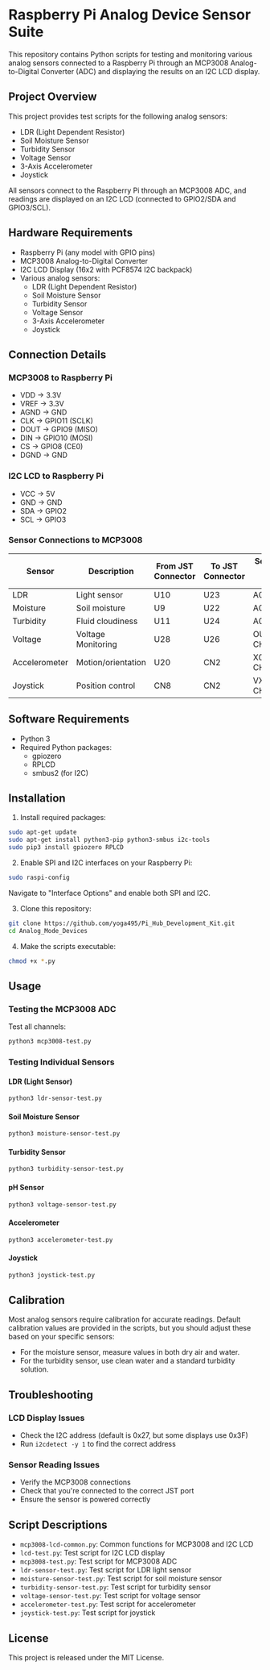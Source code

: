 # Raspberry Pi Analog Device Sensor Suite

This repository contains Python scripts for testing and monitoring various analog sensors connected to a Raspberry Pi through an MCP3008 Analog-to-Digital Converter (ADC) and displaying the results on an I2C LCD display.

## Project Overview

This project provides test scripts for the following analog sensors:
- LDR (Light Dependent Resistor)
- Soil Moisture Sensor
- Turbidity Sensor
- Voltage Sensor
- 3-Axis Accelerometer
- Joystick

All sensors connect to the Raspberry Pi through an MCP3008 ADC, and readings are displayed on an I2C LCD (connected to GPIO2/SDA and GPIO3/SCL).

## Hardware Requirements

- Raspberry Pi (any model with GPIO pins)
- MCP3008 Analog-to-Digital Converter
- I2C LCD Display (16x2 with PCF8574 I2C backpack)
- Various analog sensors:
  - LDR (Light Dependent Resistor)
  - Soil Moisture Sensor
  - Turbidity Sensor
  - Voltage Sensor
  - 3-Axis Accelerometer
  - Joystick

## Connection Details

### MCP3008 to Raspberry Pi
- VDD → 3.3V
- VREF → 3.3V
- AGND → GND
- CLK → GPIO11 (SCLK)
- DOUT → GPIO9 (MISO)
- DIN → GPIO10 (MOSI)
- CS → GPIO8 (CE0)
- DGND → GND

### I2C LCD to Raspberry Pi
- VCC → 5V
- GND → GND
- SDA → GPIO2
- SCL → GPIO3

### Sensor Connections to MCP3008

| Sensor | Description | From JST Connector | To JST Connector | Sensor pin to MCP3008 Channel |
|--------|-------------|------------------|-----------------|------------------------------|
| LDR | Light sensor | U10 | U23 | A0 pin to CH1 |
| Moisture | Soil moisture | U9 | U22 | A0 pin to CH0 |
| Turbidity | Fluid cloudiness | U11 | U24 | A0 pin to CH2 |
| Voltage | Voltage Monitoring | U28 | U26 | OUT pin to CH6 |
| Accelerometer | Motion/orientation | U20 | CN2 | X0,Y0,Z0 to CH3,CH4,CH5 |
| Joystick | Position control | CN8 | CN2 | VX,VY,SW to CH3,CH4,CH5 |

## Software Requirements

- Python 3
- Required Python packages:
  - gpiozero
  - RPLCD
  - smbus2 (for I2C)

## Installation

1. Install required packages:
```bash
sudo apt-get update
sudo apt-get install python3-pip python3-smbus i2c-tools
sudo pip3 install gpiozero RPLCD
```

2. Enable SPI and I2C interfaces on your Raspberry Pi:
```bash
sudo raspi-config
```
Navigate to "Interface Options" and enable both SPI and I2C.

3. Clone this repository:
```bash
git clone https://github.com/yoga495/Pi_Hub_Development_Kit.git
cd Analog_Mode_Devices
```

4. Make the scripts executable:
```bash
chmod +x *.py
```

## Usage


### Testing the MCP3008 ADC

Test all channels:
```bash
python3 mcp3008-test.py
```

### Testing Individual Sensors

#### LDR (Light Sensor)
```bash
python3 ldr-sensor-test.py
```

#### Soil Moisture Sensor
```bash
python3 moisture-sensor-test.py
```

#### Turbidity Sensor
```bash
python3 turbidity-sensor-test.py
```

#### pH Sensor
```bash
python3 voltage-sensor-test.py
```

#### Accelerometer
```bash
python3 accelerometer-test.py
```

#### Joystick
```bash
python3 joystick-test.py
```


## Calibration

Most analog sensors require calibration for accurate readings. Default calibration values are provided in the scripts, but you should adjust these based on your specific sensors:

- For the moisture sensor, measure values in both dry air and water.
- For the turbidity sensor, use clean water and a standard turbidity solution.

## Troubleshooting

### LCD Display Issues
- Check the I2C address (default is 0x27, but some displays use 0x3F)
- Run `i2cdetect -y 1` to find the correct address

### Sensor Reading Issues
- Verify the MCP3008 connections
- Check that you're connected to the correct JST port
- Ensure the sensor is powered correctly

## Script Descriptions

- `mcp3008-lcd-common.py`: Common functions for MCP3008 and I2C LCD
- `lcd-test.py`: Test script for I2C LCD display
- `mcp3008-test.py`: Test script for MCP3008 ADC
- `ldr-sensor-test.py`: Test script for LDR light sensor
- `moisture-sensor-test.py`: Test script for soil moisture sensor
- `turbidity-sensor-test.py`: Test script for turbidity sensor
- `voltage-sensor-test.py`: Test script for voltage sensor
- `accelerometer-test.py`: Test script for accelerometer
- `joystick-test.py`: Test script for joystick

## License

This project is released under the MIT License.
